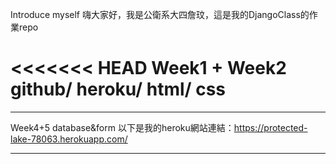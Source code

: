 Introduce myself
嗨大家好，我是公衛系大四詹玟，這是我的DjangoClass的作業repo

<<<<<<< HEAD
Week1 + Week2  github/ heroku/ html/ css
=======
---
Week4+5 database&form
以下是我的heroku網站連結：https://protected-lake-78063.herokuapp.com/

---
